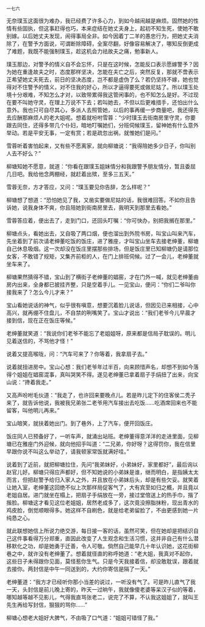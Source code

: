    一七六 

   无奈璞玉这面很为难办，我已经费了许多心力，到如今越闹越是麻烦。固然她的性情有些固执，但这事赶得也巧，本来症结在她丈夫身上，起初不知生死，使她不敢别嫁。以后她丈夫发现，闹得事局全非。如今因着丁二羊的愚忠行为，把她丈夫消除了，在警予方面说，可谓断除障碍，全案尽翻，好像容易解决了，哪知反倒更成了难题，我既不能强制璞玉，趁这机会力祛故夫之痛，勉事新人。

   璞玉那边，对警予的情义自不会忘怀，只是在这时候，怎能反口表示愿嫁警予？因为她在重逢故夫之时，态度那样坚决，怎能在夫亡之后，突然反复，那就不啻表示正希望她丈夫死去，前日的坚决态度，岂不都是虚伪了么？若仍坚持不嫁，她也觉得对不住警予的情义，对不住我的好心，所以才逼得要死或做尼姑了。所以璞玉处境十分艰难，不知怎么才对，以致带累得我这管闲事的，也不知怎么是好。不过现在要不叫她守灵，在理上万说不下去；若叫她去，不但以后更难措手，还怕出什么意外。我也只可自尽其心，多派人去照管她，以后的事再缓一步商量吧，我还得先去应酬那麻烦人的老大姐呢。想着就吩咐雪蓉：“少时璞玉去街南房里守灵，你要跟去同住，还得多带几个仆妇，暗地叮嘱她们，分班伺候璞玉，留神她有什么意外举动。若是平安无事，一定有赏；若是疏忽出祸，就惟她们是问。”

   雪蓉听着害怕起来，又有些不愿离家，就向柳塘说：“我得陪她多少日子，你叫别人去不好么？”

   柳塘知她不愿意，就道：“你看在跟璞玉姐妹情分和我跟警予朋友情分，暂且委屈几日吧。我给他念两棚经，就赶着出殡，至多三五天。”

   雪蓉无奈，方才答应，又问：“璞玉要见你告辞，怎么样呢？”

   柳塘想了想道：“恐怕她见了我，又凿实要做尼姑的话，我很难回答。不如你且告诉她，说我身体不爽，你且陪她到街南房里去，我明天到那里去看她。”

   雪蓉答应着，便出去了，走到门口，还回头叮嘱：“你可快办，别把我搁在那里。”

   柳塘点头，看她出去，又自吸了两口烟，便也溜出到外院书房，叫宝山叫来汽车，先坐着到了前次请老绅董吃饭的饭庄，进了雅座，才叫宝山坐车去接老绅董，柳塘自己休息吸烟。这一次却没在饭庄里摆那些排场，但是饭庄里已知柳塘仍是请那位女客，不敢错了规矩，又集齐前柜的人，在门上排班伺候。过了一会儿，老绅董就坐车来了。

   柳塘果然猜得不错，宝山到了横街子老绅董的娼窑，才在门外一喊，就见老绅董由房内出来，全身都已披挂齐整，只是空着手儿。一见宝山，便问：“你们二爷叫你接我来了？怎么今儿才来？”

   宝山看她说话的神气，似乎很有嗔意，想要沉着脸儿说话，但因见已来相接，心中高兴，就再绷不住盘儿，不自禁的咧嘴笑了。宝山才说出：“我们老爷今儿早晨才接到信，现在正在饭庄等候。”

   老绅董就笑道：“我说你们老爷不能忘了老姐姐呀，原来都是信局子耽误的。明儿见着送信的，不骂他才怪！”

   说着又提高喉咙，问：“汽车可来了？你等着，我拿扇子去。”

   说着就扭进房中。宝山心想：我们老爷年过半百，向来顾惜声名，却想不到如今落得个姐姐在娼窑混事，真叫哭笑不得。遂见老绅董已拿着扇子手绢扭了出来，向宝山说：“搀着我走。”

   又高声吩咐毛伙道：“我走了，也许回来要晚点儿。若是昨儿定下的住客侯二秃子来了，就告诉他说，我被我兄弟张二老爷用汽车接出去吃饭……吃酒席回来也不能留客，叫他明儿再来。”

   宝山暗笑，就扶着她出门。到了巷外，上了汽车，便开回饭庄。

   饭庄同人已预备好了，一听车声，就涌出站班。老绅董得意洋洋的走进里面，见柳塘已在雅座门外迎候，就向他招手叫道：“二兄弟，你好呀？这得罚你，我在信里早跟你说不叫这么举动了，请我顿家常饭就满好哇。”

   说着到了近前，就把柳塘拉住，先问“我弟妹好，小弟妹好，家里都好”，最后询以赵官儿好。柳塘只得应声都好，但不知她说的小弟妹是谁，继而明白，是指姨太太而言，但把赵警予给归入家人之外，并且放在小弟妹后头，却是有些欠妥。就笑着让她入室，老绅董这回绝不似上次那样局促客气了，大有宾至如归之概，并且竟以老姐自居。进门就坐在榻上，把扇子手绢放在一旁，接过堂倌送上的热手巾，揩了揩脸。柳塘这才看见这位老姐姐，居然老成多了，这次竟没擦脂抹粉，现出青水的鸡皮脸，倒觉顺眼得多。她这样不自刷色，就是给老弟留脸了，不由更感到她一片纯恳之心。

   就此联想她信上所说力绝交游，每日接一客的话，虽然可笑，但在她却是把结识自己这件事看得万分郑重，直因此改变了人生观念和生活习惯，这并非自己有什么潜移默化之功，却是她勇于迁善，令人可敬。倘然自己能早几十年认识她，这花街柳巷之中，就许没有老绅董了。想着就径直的称呼她道：“老大姐，我真对不起你，这些日子未得跟你见面，莫怪惹你生气。只是今天我接着信，却没敢耽误，跟着就去接你。两封信是中午一同送到的，大约你寄信是隔了一天。”

   老绅董道：“我方才已经听你那小当差的说过，一听没有气了。可是昨儿直气了我一天，头封信是前儿晚上寄的，昨天一过晌午，我就像傻老婆等呆汉子似的等着，哪知越等越不见影儿，气得我直骂张老二，说完了不算，不认我这姐姐了，就叫王先生再给写封信，狠狠的骂你……”

   柳塘心想老大姐好大脾气，不由吸了口气道：“姐姐可错怪了我。”

